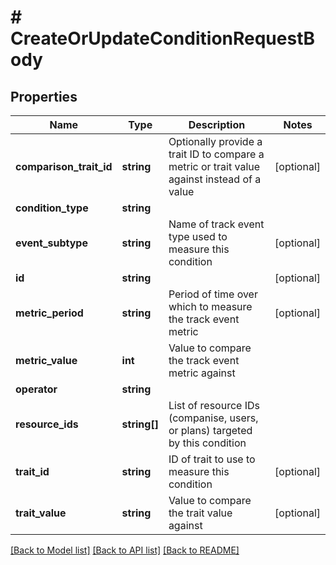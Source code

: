 # # CreateOrUpdateConditionRequestBody

## Properties

Name | Type | Description | Notes
------------ | ------------- | ------------- | -------------
**comparison_trait_id** | **string** | Optionally provide a trait ID to compare a metric or trait value against instead of a value | [optional]
**condition_type** | **string** |  |
**event_subtype** | **string** | Name of track event type used to measure this condition | [optional]
**id** | **string** |  | [optional]
**metric_period** | **string** | Period of time over which to measure the track event metric | [optional]
**metric_value** | **int** | Value to compare the track event metric against |
**operator** | **string** |  |
**resource_ids** | **string[]** | List of resource IDs (companise, users, or plans) targeted by this condition |
**trait_id** | **string** | ID of trait to use to measure this condition | [optional]
**trait_value** | **string** | Value to compare the trait value against | [optional]

[[Back to Model list]](../../README.md#models) [[Back to API list]](../../README.md#endpoints) [[Back to README]](../../README.md)
